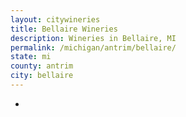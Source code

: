 ```yaml
---
layout: citywineries
title: Bellaire Wineries
description: Wineries in Bellaire, MI
permalink: /michigan/antrim/bellaire/
state: mi
county: antrim
city: bellaire
---
```

-
